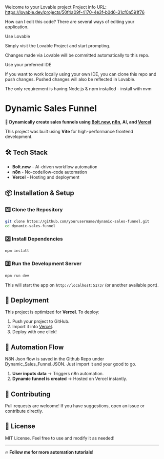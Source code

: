 Welcome to your Lovable project
Project info
URL: https://lovable.dev/projects/50f4a09f-4170-4e3f-b0d6-31cf0a591f76

How can I edit this code?
There are several ways of editing your application.

Use Lovable

Simply visit the Lovable Project and start prompting.

Changes made via Lovable will be committed automatically to this repo.

Use your preferred IDE

If you want to work locally using your own IDE, you can clone this repo and push changes. Pushed changes will also be reflected in Lovable.

The only requirement is having Node.js & npm installed - install with nvm


# Dynamic Sales Funnel

🚀 **Dynamically create sales funnels using [Bolt.new](https://bolt.new), [n8n](https://n8n.io/), AI, and [Vercel](https://vercel.com/)**

This project was built using **Vite** for high-performance frontend development. 

## 🛠️ Tech Stack

- **Bolt.new** - AI-driven workflow automation
- **n8n** - No-code/low-code automation
- **Vercel** - Hosting and deployment

## 📦 Installation & Setup

### 1️⃣ Clone the Repository
```sh
git clone https://github.com/yourusername/dynamic-sales-funnel.git
cd dynamic-sales-funnel
```

### 2️⃣ Install Dependencies
```sh
npm install
```

### 3️⃣ Run the Development Server
```sh
npm run dev
```

This will start the app on `http://localhost:5173/` (or another available port).

## 🚀 Deployment

This project is optimized for **Vercel**. To deploy:
1. Push your project to GitHub.
2. Import it into [Vercel](https://vercel.com/).
3. Deploy with one click!

## 🤖 Automation Flow
N8N Json flow is saved in the Github Repo under Dynamic_Sales_Funnel.JSON. Just import it and your good to go.

1. **User inputs data** → Triggers n8n automation.
2. **Dynamic funnel is created** → Hosted on Vercel instantly.


## 📝 Contributing
Pull requests are welcome! If you have suggestions, open an issue or contribute directly.

## 📄 License
MIT License. Feel free to use and modify it as needed!

---

🔥 **Follow me for more automation tutorials!**

